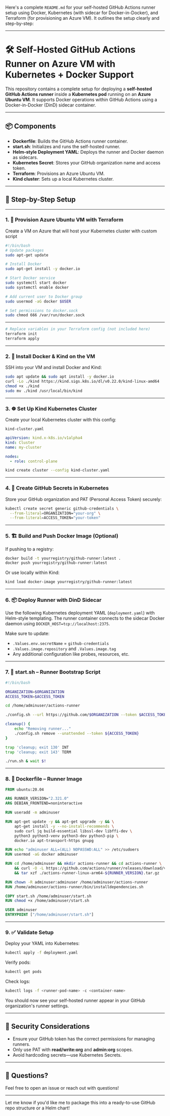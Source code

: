 Here's a complete `README.md` for your self-hosted GitHub Actions runner setup using Docker, Kubernetes (with sidecar for Docker-in-Docker), and Terraform (for provisioning an Azure VM). It outlines the setup clearly and step-by-step:

---

# 🛠️ Self-Hosted GitHub Actions Runner on Azure VM with Kubernetes + Docker Support

This repository contains a complete setup for deploying a **self-hosted GitHub Actions runner** inside a **Kubernetes pod** running on an **Azure Ubuntu VM**. It supports Docker operations within GitHub Actions using a Docker-in-Docker (DinD) sidecar container.

---

## 📦 Components

- **Dockerfile**: Builds the GitHub Actions runner container.
- **start.sh**: Initializes and runs the self-hosted runner.
- **Helm-style Deployment YAML**: Deploys the runner and Docker daemon as sidecars.
- **Kubernetes Secret**: Stores your GitHub organization name and access token.
- **Terraform**: Provisions an Azure Ubuntu VM.
- **Kind cluster**: Sets up a local Kubernetes cluster.

---

## 🚀 Step-by-Step Setup

---

### 1. 🔧 Provision Azure Ubuntu VM with Terraform

Create a VM on Azure that will host your Kubernetes cluster with custom script 

```bash
#!/bin/bash
# Update packages
sudo apt-get update

# Install Docker
sudo apt-get install -y docker.io

# Start Docker service
sudo systemctl start docker
sudo systemctl enable docker

# Add current user to Docker group
sudo usermod -aG docker $USER

# Set permissions to docker.sock
sudo chmod 666 /var/run/docker.sock
```
------
```bash
# Replace variables in your Terraform config (not included here)
terraform init
terraform apply
```

---

### 2. 🐳 Install Docker & Kind on the VM

SSH into your VM and install Docker and Kind:

```bash
sudo apt update && sudo apt install -y docker.io
curl -Lo ./kind https://kind.sigs.k8s.io/dl/v0.22.0/kind-linux-amd64
chmod +x ./kind
sudo mv ./kind /usr/local/bin/kind
```

---

### 3. ☸️ Set Up Kind Kubernetes Cluster

Create your local Kubernetes cluster with this config:

`kind-cluster.yaml`
```yaml
apiVersion: kind.x-k8s.io/v1alpha4
kind: Cluster
name: my-cluster

nodes:
  - role: control-plane
```

```bash
kind create cluster --config kind-cluster.yaml
```

---

### 4. 🐙 Create GitHub Secrets in Kubernetes

Store your GitHub organization and PAT (Personal Access Token) securely:

```bash
kubectl create secret generic github-credentials \
  --from-literal=ORGANIZATION="your-org" \
  --from-literal=ACCESS_TOKEN="your-token"
```

---

### 5. 🏗️ Build and Push Docker Image (Optional)

If pushing to a registry:

```bash
docker build -t yourregistry/github-runner:latest .
docker push yourregistry/github-runner:latest
```

Or use locally within Kind:

```bash
kind load docker-image yourregistry/github-runner:latest
```

---

### 6. 📦 Deploy Runner with DinD Sidecar

Use the following Kubernetes deployment YAML (`deployment.yaml`) with Helm-style templating. The runner container connects to the sidecar Docker daemon using `DOCKER_HOST=tcp://localhost:2375`.

Make sure to update:

- `.Values.env.secretName` = `github-credentials`
- `.Values.image.repository` and `.Values.image.tag`
- Any additional configuration like probes, resources, etc.

---

### 7. 🔄 start.sh – Runner Bootstrap Script

```bash
#!/bin/bash

ORGANIZATION=$ORGANIZATION
ACCESS_TOKEN=$ACCESS_TOKEN

cd /home/adminuser/actions-runner

./config.sh --url https://github.com/$ORGANIZATION --token $ACCESS_TOKEN

cleanup() {
    echo "Removing runner..."
    ./config.sh remove --unattended --token ${ACCESS_TOKEN}
}

trap 'cleanup; exit 130' INT
trap 'cleanup; exit 143' TERM

./run.sh & wait $!
```

---

### 8. 🐳 Dockerfile – Runner Image

```Dockerfile
FROM ubuntu:20.04

ARG RUNNER_VERSION="2.321.0"
ARG DEBIAN_FRONTEND=noninteractive

RUN useradd -m adminuser

RUN apt-get update -y && apt-get upgrade -y && \
    apt-get install -y --no-install-recommends \
    sudo curl jq build-essential libssl-dev libffi-dev \
    python3 python3-venv python3-dev python3-pip \
    docker.io apt-transport-https gnupg

RUN echo "adminuser ALL=(ALL) NOPASSWD:ALL" >> /etc/sudoers
RUN usermod -aG docker adminuser

RUN cd /home/adminuser && mkdir actions-runner && cd actions-runner \
    && curl -O -L https://github.com/actions/runner/releases/download/v${RUNNER_VERSION}/actions-runner-linux-arm64-${RUNNER_VERSION}.tar.gz \
    && tar xzf ./actions-runner-linux-arm64-${RUNNER_VERSION}.tar.gz

RUN chown -R adminuser:adminuser /home/adminuser/actions-runner
RUN /home/adminuser/actions-runner/bin/installdependencies.sh

COPY start.sh /home/adminuser/start.sh
RUN chmod +x /home/adminuser/start.sh

USER adminuser
ENTRYPOINT ["/home/adminuser/start.sh"]
```

---

### 9. ✅ Validate Setup

Deploy your YAML into Kubernetes:

```bash
kubectl apply -f deployment.yaml
```

Verify pods:

```bash
kubectl get pods
```

Check logs:

```bash
kubectl logs -f <runner-pod-name> -c <container-name>
```

You should now see your self-hosted runner appear in your GitHub organization's runner settings.

---

## 🔐 Security Considerations

- Ensure your GitHub token has the correct permissions for managing runners.
- Only use PAT with **read/write:org** and **admin:org** scopes.
- Avoid hardcoding secrets—use Kubernetes Secrets.

---

## 💬 Questions?

Feel free to open an issue or reach out with questions!

---

Let me know if you'd like me to package this into a ready-to-use GitHub repo structure or a Helm chart!
